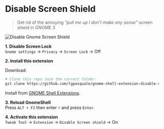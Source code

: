 # Disable Screen Shield

> Get rid of the annoying *"pull me up I don't make any sense"* screen shield in GNOME 3

![Disable Gnome Screen Shield](https://extensions.gnome.org/static/extension-data/screenshots/screenshot_672.png)

**1. Disable Screen Lock**  
  `Gnome settings` → `Privacy` → `Screen Lock` → Off
  
**2. Install this extension**

Download:
```sh
# Clone this repo into the correct folder:
git clone https://github.com/lgpasquale/gnome-shell-extension-disable-screenshield.git ~/.local/share/gnome-shell/extensions/disable-screenshield@lgpasquale.com
```

Install from [GNOME Shell Extensions](https://extensions.gnome.org/extension/672/disable-screen-shield/).

**3. Reload GnomeShell**  
  Press `ALT + F2` then enter `r` and press `Enter`.
  
**4. Activate this extension**  
  `Tweak Tool` → `Extension` → `Disable Screen shield` → On
